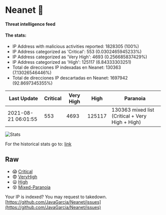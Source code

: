 # Neanet :hocho:
#### Threat intelligence feed
#### The stats:

- IP Address with malicious activities reported: 1828305 (100%)
- IP Address categorized as 'Critical':  553 (0.0302465945233%)
- IP Address categorized as 'Very High':  4693 (0.256685837429%)
- IP Address categorized as 'High':  125117 (6.84333303251)
- Total de direcciones IP indexadas en Neanet:  130363 (7.13026546446%)
- Total de direcciones IP descartadas en Neanet:  1697942 (92.8697345355%)

| Last Update | Critical | Very High | High | Paranoia |
| --- | --- | --- | --- | --- |
| 2021-08-21 06:01:55 | 553 | 4693 | 125117 | 130363 mixed list (Critical + Very High + High)|

![Stats](https://docs.google.com/spreadsheets/d/e/2PACX-1vSnaNMIXVabIpDJjufMlzH7poXnshF3mgd8Is1g9ytUEzVsP5my4Trn8f-xkoLLQ38xpL3HtmUexLo6/pubchart?oid=501124687&format=image)

For the historical stats go to: [link](/stats.csv)
## Raw
- :scream: [Critical](https://raw.githubusercontent.com/JavaGarcia/Neanet/master/blacklists/neanet_critical.txt)
- :fearful: [VeryHigh](https://raw.githubusercontent.com/JavaGarcia/Neanet/master/blacklists/neanet_veryHigh.txtt)
- :frowning: [High](https://raw.githubusercontent.com/JavaGarcia/Neanet/master/blacklists/neanet_high.txt)
- :dizzy_face: [Mixed-Paranoia](https://raw.githubusercontent.com/JavaGarcia/Neanet/master/blacklists/neanet_all.txt)


Your IP is indexed? You may request to takedown. [https://github.com/JavaGarcia/Neanet/issues](https://github.com/JavaGarcia/Neanet/issues)



























































































































































































































































































































































































































































































































































































































































































































































































































































































































































































































































































































































































































































































































































































































































































































































































































































































































































































































































































































































































































































































































































































































































































































































































































































































































































































































































































































































































































































































































































































































































































































































































































































































































































































































































































































































































































































































































































































































































































































































































































































































































































































































































































































































































































































































































































































































































































































































































































































































































































































































































































































































































































































































































































































































































































































































































































































































































































































































































































































































































































































































































































































































































































































































































































































































































































































































































































































































































































































































































































































































































































































































































































































































































































































































































































































































































































































































































































































































































































































































































































































































































































































































































































































































































































































































